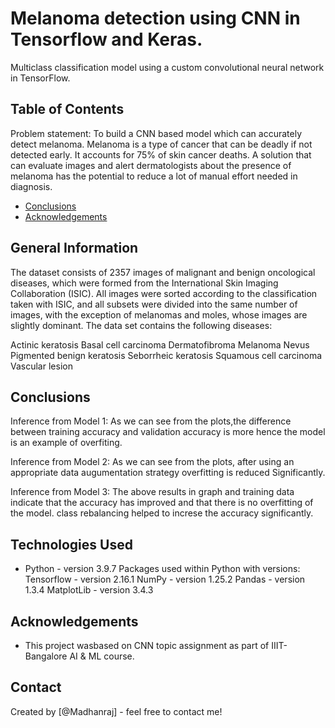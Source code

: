 # Melanoma detection using CNN in Tensorflow and Keras.

Multiclass classification model using a custom convolutional neural network in TensorFlow. 


## Table of Contents

Problem statement: To build a CNN based model which can accurately detect melanoma. Melanoma is a type of cancer that can be deadly if not detected early. It accounts for 75% of skin cancer deaths. A solution that can evaluate images and alert dermatologists about the presence of melanoma has the potential to reduce a lot of manual effort needed in diagnosis.

* [Conclusions](#conclusions)
* [Acknowledgements](#acknowledgements)

<!-- You can include any other section that is pertinent to your problem -->

## General Information

The dataset consists of 2357 images of malignant and benign oncological diseases, which were formed from the International Skin Imaging Collaboration (ISIC). All images were sorted according to the classification taken with ISIC, and all subsets were divided into the same number of images, with the exception of melanomas and moles, whose images are slightly dominant.
The data set contains the following diseases:

Actinic keratosis Basal cell carcinoma Dermatofibroma Melanoma Nevus Pigmented benign keratosis Seborrheic keratosis Squamous cell carcinoma Vascular lesion


## Conclusions

Inference from Model 1: As we can see from the plots,the difference between training accuracy and validation accuracy is more hence the model is an example of overfiting. 

Inference from Model 2: As we can see from the plots, after using an appropriate data augumentation strategy overfitting is reduced Significantly.

Inference from Model 3: The above results in graph and training data indicate that the accuracy has improved and that there is no overfitting of the model. class rebalancing helped to increse the accuracy significantly.


## Technologies Used

* Python - version 3.9.7
    Packages used within Python with versions:
    Tensorflow - version 2.16.1
    NumPy - version 1.25.2
    Pandas - version 1.3.4
    MatplotLib - version 3.4.3


## Acknowledgements

- This project wasbased on CNN topic assignment as part of IIIT-Bangalore AI & ML course.


## Contact

Created by [@Madhanraj] - feel free to contact me!

